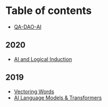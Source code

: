 # Table of contents

* [QA-DAO-AI](README.md)

## 2020

* [AI and Logical Induction](2020/ai-and-logical-induction.md)

## 2019

* [Vectoring Words](2019/vectoring-words.md)
* [AI Language Models & Transformers](2019/ai-language-models-and-transformers.md)
